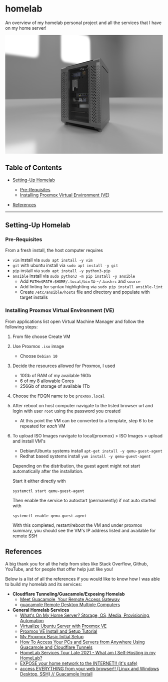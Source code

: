# homelab
An overview of my homelab personal project and all the services that I have on my home server!

![Homelab Cover](images/homelab-cover.PNG)

## Table of Contents
- [Setting-Up Homelab](#setting-up-homelab)
    - [Pre-Requisites](#pre-requisites)
    - [Installing Proxmox Virtual Environment (VE)](#installing-proxmox-virtual-environment-ve)

- [References]()

---

## Setting-Up Homelab

### **Pre-Requisites**
From a fresh install, the host computer requires

- `vim` install via `sudo apt install -y vim`
- `git` with ubuntu install via `sudo apt install -y git`
- `pip` install via `sudo apt install -y python3-pip`
- `ansible` install via `sudo python3 -m pip install -y ansible`
    - Add `PATH=$PATH:$HOME/.local/bin` to `~/.bashrc` and `source`
    - Add linting for syntax highlighting via `sudo pip install ansible-lint`
    - Create `/etc/ansible/hosts` file and directory and populate with target installs

### **Installing Proxmox Virtual Environment (VE)**
From applications list open Virtual Machine Manager and follow the following steps:
1. From file choose Create VM
2. Use Proxmox `.iso` image
    - Choose `Debian 10`
3. Decide the resources allowed for Proxmox, I used
    - 10Gb of RAM of my available 16Gb
    - 6 of my 8 allowable Cores
    - 256Gb of storage of available 1Tb
4. Choose the FDQN name to be `proxmox.local`
5. After reboot on host computer navigate to the listed browser url and login with user `root` using the password you created
    - At this point the VM can be converted to a template, step 6 to be repeated for _each_ VM
6. To upload ISO Images navigate to local(proxmox) > ISO Images > upload and install VM's
    - Debian/Ubuntu systems install `apt-get install -y qemu-guest-agent`
    - Redhat based systems install `yum install -y qemu-guest-agent`

    Depending on the distribution, the guest agent might not start automatically after the installation.

    Start it either directly with

    `systemctl start qemu-guest-agent`

    Then enable the service to autostart (permanently) if not auto started with

    `systemctl enable qemu-guest-agent`

    With this completed, restart/reboot the VM and under proxmox summary, you should see the VM's IP address listed and available for remote SSH

## References
A big thank you for all the help from sites like Stack Overflow, Github, YouTube, and for people that offer help just like you!

Below is a list of all the references if you would like to know how I was able to build my homelab and its services:

- **Cloudflare Tunneling/Guacamole/Exposing Homelab**
    - [Meet Guacamole, Your Remote Access Gateway](https://www.youtube.com/watch?v=LWdxhZyHT_8)
    - [guacamole Remote Desktop Multiple Computers](https://www.youtube.com/results?search_query=guacamole+remote+desktop+multiple+computers)
- **General Homelab Services**
    - [What's On My Home Server? Storage, OS, Media, Provisioning, Automation](https://www.youtube.com/watch?v=f5jNJDaztqk&pp=ygULaG9tZWxhYiB2cG4%3D)
    - [Virtualize Ubuntu Server with Proxmox VE](https://www.youtube.com/watch?v=YR9SNDD8WB4)
    - [Proxmox VE Install and Setup Tutorial](https://www.youtube.com/watch?v=7OVaWaqO2aU&themeRefresh=1)
    - [My Proxmox Basic Initial Setup](https://www.youtube.com/watch?v=5axVd19Jris)
    - [How To Access Your PCs and Servers from Anywhere Using Guacamole and Cloudflare Tunnels](https://www.youtube.com/watch?v=tg1CbMEzCsc&pp=ygUUY2xvdWRmbGFyZSBndWFjYW1vbGU%3D)
    - [HomeLab Services Tour Late 2021 - What am I Self-Hosting in my HomeLab?](https://www.youtube.com/watch?v=IE5y2_S8S8U)
    - [EXPOSE your home network to the INTERNET!! (it's safe)](https://www.youtube.com/watch?v=ey4u7OUAF3c)
    - [access EVERYTHING from your web browser!! (Linux and Windows Desktop, SSH) // Guacamole Install ](https://www.youtube.com/watch?v=gsvS2M5knOw&pp=ygUgaG93IHRvIGluc3RhbGwgZ3VhY2Ftb2xlIGhvbWVsYWI%3D)

